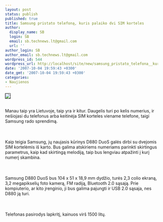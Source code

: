 ```yaml
---
layout: post
status: publish
published: true
title: Samsung pristato telefoną, kuris palaiko dvi SIM korteles
author:
  display_name: SB
  login: SB
  email: sb.technews.lt@gmail.com
  url: ''
author_login: SB
author_email: sb.technews.lt@gmail.com
wordpress_id: 544
wordpress_url: http://localhost/site/new/samsung_pristato_telefona__kuris_palaiko_dvi_sim_korteles/
date: '2007-10-04 19:59:43 +0300'
date_gmt: '2007-10-04 19:59:43 +0300'
categories:
- Naujienos
---
```

<div class="imgright"><img src="http://img0735.paintedover.com/uploads/0735/samsung_d880_duos_1.jpg" border="1"></div>
<p><br>Manau taip yra Lietuvoje, taip yra ir kitur. Daugelis turi po kelis numerius, ir nešiojasi du telefonus arba keitinėja SIM korteles viename telefone, taigi Samsung rado sprendimą.<br />
<br><br />
<br>Kaip teigia Samsung, jų naujasis kūrinys D880 DuoS galės dirbi su dvejomis SIM kortelėmis iš karto. Bus galima atskiriems numeriams parinkti skirtingus parametrus, kaip kad skirtingą melodiją, taip bus lengviau atpažinti į kurį numerį skambina.<br />
<br><br />
<br>Samsung D880 DuoS bus 104 x 51 x 18,9 mm dydžio, turės 2,3 colio ekraną, 3,2 megapikselių foto kamerą, FM radiją, Bluetooth 2.0 sąsają. Prie kompiuterio, ar kito įrenginio, ji bus galima pajungti ir USB 2.0 sąsaja, nes D880 ją turi.<br />
<br><br />
<br>Telefonas pasirodys lapkritį, kainuos virš 1500 litų.<br />
<br></p>
